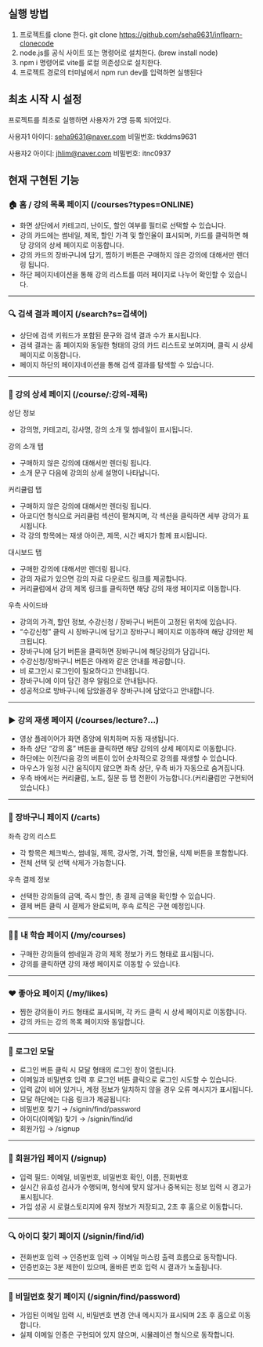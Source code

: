 ## 실행 방법
1. 프로젝트를 clone 한다. git clone https://github.com/seha9631/inflearn-clonecode
2. node.js를 공식 사이트 또는 명령어로 설치한다. (brew install node) 
3. npm i 명령어로 vite를 로컬 의존성으로 설치한다.
4. 프로젝트 경로의 터미널에서 npm run dev를 입력하면 실행된다

## 최초 시작 시 설정
프로젝트를 최초로 실행하면 사용자가 2명 등록 되어있다.

사용자1
아이디: seha9631@naver.com
비밀번호: tkddms9631

사용자2
아이디: jhlim@naver.com
비밀번호: itnc0937

## 현재 구현된 기능
### 🏠 홈 / 강의 목록 페이지 (/courses?types=ONLINE)
- 화면 상단에서 카테고리, 난이도, 할인 여부를 필터로 선택할 수 있습니다.
- 강의 카드에는 썸네일, 제목, 할인 가격 및 할인율이 표시되며, 카드를 클릭하면 해당 강의의 상세 페이지로 이동합니다.
- 강의 카드의 장바구니에 담기, 찜하기 버튼은 구매하지 않은 강의에 대해서만 렌더링 됩니다.
- 하단 페이지네이션을 통해 강의 리스트를 여러 페이지로 나누어 확인할 수 있습니다.

---

### 🔍 검색 결과 페이지 (/search?s=검색어)
- 상단에 검색 키워드가 포함된 문구와 검색 결과 수가 표시됩니다.
- 검색 결과는 홈 페이지와 동일한 형태의 강의 카드 리스트로 보여지며, 클릭 시 상세 페이지로 이동합니다.
- 페이지 하단의 페이지네이션을 통해 검색 결과를 탐색할 수 있습니다.

---

### 📘 강의 상세 페이지 (/course/:강의-제목)

상단 정보
- 강의명, 카테고리, 강사명, 강의 소개 및 썸네일이 표시됩니다.

강의 소개 탭
- 구매하지 않은 강의에 대해서만 렌더링 됩니다.
- 소개 문구 다음에 강의의 상세 설명이 나타납니다.

커리큘럼 탭
- 구매하지 않은 강의에 대해서만 렌더링 됩니다.
- 아코디언 형식으로 커리큘럼 섹션이 펼쳐지며, 각 섹션을 클릭하면 세부 강의가 표시됩니다.
- 각 강의 항목에는 재생 아이콘, 제목, 시간 배지가 함께 표시됩니다.

대시보드 탭
- 구매한 강의에 대해서만 렌더링 됩니다.
- 강의 자료가 있으면 강의 자료 다운로드 링크를 제공합니다.
- 커리큘럼에서 강의 제목 링크를 클릭하면 해당 강의 재생 페이지로 이동합니다.

우측 사이드바
- 강의의 가격, 할인 정보, 수강신청 / 장바구니 버튼이 고정된 위치에 있습니다.
- “수강신청” 클릭 시 장바구니에 담기고 장바구니 페이지로 이동하며 해당 강의만 체크됩니다.
- 장바구니에 담기 버튼을 클릭하면 장바구니에 해당강의가 담깁니다.
- 수강신청/장바구니 버튼은 아래와 같은 안내를 제공합니다.
- 비 로그인시 로그인이 필요하다고 안내됩니다.
- 장바구니에 이미 담긴 경우 알림으로 안내됩니다.
- 성공적으로 방바구니에 담았을경우 장바구니에 담았다고 안내합니다.

---

### ▶ 강의 재생 페이지 (/courses/lecture?...)
- 영상 플레이어가 화면 중앙에 위치하며 자동 재생됩니다.
- 좌측 상단 “강의 홈” 버튼을 클릭하면 해당 강의의 상세 페이지로 이동합니다.
- 하단에는 이전/다음 강의 버튼이 있어 순차적으로 강의를 재생할 수 있습니다.
- 마우스가 일정 시간 움직이지 않으면 좌측 상단, 우측 바가 자동으로 숨겨집니다.
- 우측 바에서는 커리큘럼, 노트, 질문 등 탭 전환이 가능합니다.(커리큘럼만 구현되어 있습니다.)

---

### 🛒 장바구니 페이지 (/carts)

좌측 강의 리스트
- 각 항목은 체크박스, 썸네일, 제목, 강사명, 가격, 할인율, 삭제 버튼을 포함합니다.
- 전체 선택 및 선택 삭제가 가능합니다.

우측 결제 정보
- 선택한 강의들의 금액, 즉시 할인, 총 결제 금액을 확인할 수 있습니다.
- 결제 버튼 클릭 시 결제가 완료되며, 후속 로직은 구현 예정입니다.

---

### 🧑‍🎓 내 학습 페이지 (/my/courses)
- 구매한 강의들의 썸네일과 강의 제목 정보가 카드 형태로 표시됩니다.
- 강의를 클릭하면 강의 재생 페이지로 이동할 수 있습니다.

---

### ❤️ 좋아요 페이지 (/my/likes)
- 찜한 강의들이 카드 형태로 표시되며, 각 카드 클릭 시 상세 페이지로 이동합니다.
- 강의 카드는 강의 목록 페이지와 동일합니다.

---

### 🔐 로그인 모달
- 로그인 버튼 클릭 시 모달 형태의 로그인 창이 열립니다.
- 이메일과 비밀번호 입력 후 로그인 버튼 클릭으로 로그인 시도할 수 있습니다.
- 입력 값이 비어 있거나, 계정 정보가 일치하지 않을 경우 오류 메시지가 표시됩니다.
- 모달 하단에는 다음 링크가 제공됩니다:
- 비밀번호 찾기 → /signin/find/password
- 아이디(이메일) 찾기 → /signin/find/id
- 회원가입 → /signup

---

### 📝 회원가입 페이지 (/signup)
- 입력 필드: 이메일, 비밀번호, 비밀번호 확인, 이름, 전화번호
- 실시간 유효성 검사가 수행되며, 형식에 맞지 않거나 중복되는 정보 입력 시 경고가 표시됩니다.
- 가입 성공 시 로컬스토리지에 유저 정보가 저장되고, 2초 후 홈으로 이동합니다.

---

### 🔍 아이디 찾기 페이지 (/signin/find/id)
- 전화번호 입력 → 인증번호 입력 → 이메일 마스킹 출력 흐름으로 동작합니다.
- 인증번호는 3분 제한이 있으며, 올바른 번호 입력 시 결과가 노출됩니다.

---

### 🔑 비밀번호 찾기 페이지 (/signin/find/password)
- 가입된 이메일 입력 시, 비밀번호 변경 안내 메시지가 표시되며 2초 후 홈으로 이동합니다.
- 실제 이메일 인증은 구현되어 있지 않으며, 시뮬레이션 형식으로 동작합니다.
